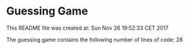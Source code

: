 # Guessing Game

This README file was created at:
Sun Nov 26 19:52:33 CET 2017


The guessing game contains the following number of lines of code:
28
